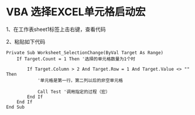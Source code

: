 # VBA 选择EXCEL单元格启动宏

1、在工作表sheet1标签上击右键，查看代码

2、粘贴如下代码

```vba
Private Sub Worksheet_SelectionChange(ByVal Target As Range)
    If Target.Count = 1 Then '选择的单元格数量为1个时
    
        If Target.Column > 2 And Target.Row = 1 And Target.Value <> "" Then
            '单元格是第一行，第二列以后的非空单元格
            
            Call Test '调用指定的过程（宏）
        End If
    End If
End Sub
```



